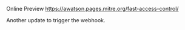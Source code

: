 Online Preview
https://awatson.pages.mitre.org/fast-access-control/


Another update to trigger the webhook.